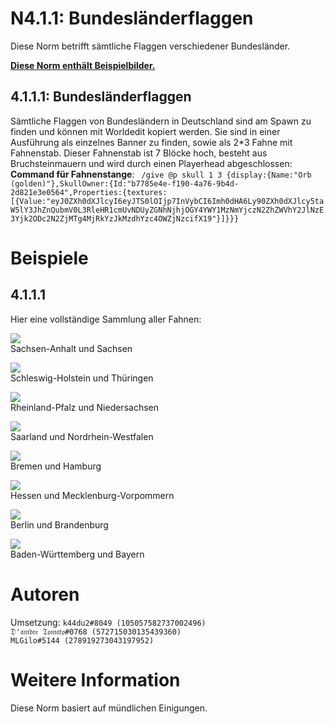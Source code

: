 # N4.1.1:  Bundesländerflaggen

Diese Norm betrifft sämtliche Flaggen verschiedener Bundesländer.

**[Diese Norm enthält Beispielbilder.](#beispiele)**

## 4.1.1.1:  Bundesländerflaggen

Sämtliche Flaggen von Bundesländern in Deutschland sind am Spawn zu finden und können mit Worldedit kopiert werden. Sie sind in einer Ausführung als einzelnes Banner zu finden, sowie als 2*3 Fahne mit Fahnenstab. Dieser Fahnenstab ist 7 Blöcke hoch, besteht aus Bruchsteinmauern und wird durch einen Playerhead abgeschlossen:
<br>
**Command für Fahnenstange**: `
/give @p skull 1 3 {display:{Name:"Orb (golden)"},SkullOwner:{Id:"b7785e4e-f190-4a76-9b4d-2d821e3e0564",Properties:{textures:[{Value:"eyJ0ZXh0dXJlcyI6eyJTS0lOIjp7InVybCI6Imh0dHA6Ly90ZXh0dXJlcy5taW5lY3JhZnQubmV0L3RleHR1cmUvNDUyZGNhNjhjOGY4YWY1MzNmYjczN2ZhZWVhY2JlNzE3Yjk2ODc2N2ZjMTg4MjRkYzJkMzdhYzc4OWZjNzcifX19"}]}}}`

# Beispiele

## 4.1.1.1
Hier eine vollständige Sammlung aller Fahnen:

![](https://i.imgur.com/QKSSRaJ.png)    
Sachsen-Anhalt und Sachsen

![](https://i.imgur.com/9fvUacg.png)    
Schleswig-Holstein und Thüringen

![](https://i.imgur.com/JZtYtRr.png)    
Rheinland-Pfalz und Niedersachsen

![](https://i.imgur.com/YrTEBtt.png)    
Saarland und Nordrhein-Westfalen

![](https://i.imgur.com/Lg1h67n.png)    
Bremen und Hamburg

![](https://i.imgur.com/HcSp7ZI.png)    
Hessen und Mecklenburg-Vorpommern

![](https://i.imgur.com/Ai66P7A.png)    
Berlin und Brandenburg

![](https://i.imgur.com/v5Q6Scy.png)    
Baden-Württemberg und Bayern

# Autoren

Umsetzung: 
`k44du2#8049 (105057582737002496)`
<br>
`𝔇'𝔞𝔪𝔡𝔯𝔢 𝔗𝔬𝔪𝔞𝔱𝔬#0768 (572715030135439360)`
<br>
`MLGilo#5144 (278919273043197952)`

# Weitere Information
Diese Norm basiert auf mündlichen Einigungen.

